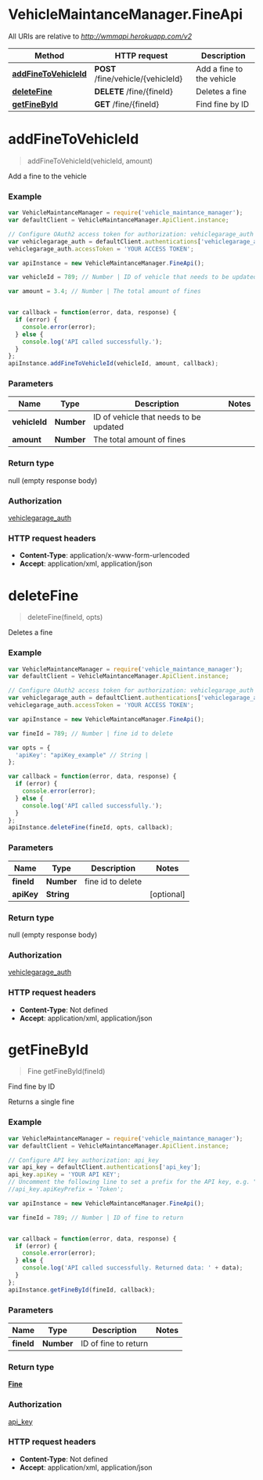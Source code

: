 # VehicleMaintanceManager.FineApi

All URIs are relative to *http://wmmapi.herokuapp.com/v2*

Method | HTTP request | Description
------------- | ------------- | -------------
[**addFineToVehicleId**](FineApi.md#addFineToVehicleId) | **POST** /fine/vehicle/{vehicleId} | Add a fine to the vehicle
[**deleteFine**](FineApi.md#deleteFine) | **DELETE** /fine/{fineId} | Deletes a fine
[**getFineById**](FineApi.md#getFineById) | **GET** /fine/{fineId} | Find fine by ID


<a name="addFineToVehicleId"></a>
# **addFineToVehicleId**
> addFineToVehicleId(vehicleId, amount)

Add a fine to the vehicle



### Example
```javascript
var VehicleMaintanceManager = require('vehicle_maintance_manager');
var defaultClient = VehicleMaintanceManager.ApiClient.instance;

// Configure OAuth2 access token for authorization: vehiclegarage_auth
var vehiclegarage_auth = defaultClient.authentications['vehiclegarage_auth'];
vehiclegarage_auth.accessToken = 'YOUR ACCESS TOKEN';

var apiInstance = new VehicleMaintanceManager.FineApi();

var vehicleId = 789; // Number | ID of vehicle that needs to be updated

var amount = 3.4; // Number | The total amount of fines


var callback = function(error, data, response) {
  if (error) {
    console.error(error);
  } else {
    console.log('API called successfully.');
  }
};
apiInstance.addFineToVehicleId(vehicleId, amount, callback);
```

### Parameters

Name | Type | Description  | Notes
------------- | ------------- | ------------- | -------------
 **vehicleId** | **Number**| ID of vehicle that needs to be updated | 
 **amount** | **Number**| The total amount of fines | 

### Return type

null (empty response body)

### Authorization

[vehiclegarage_auth](../README.md#vehiclegarage_auth)

### HTTP request headers

 - **Content-Type**: application/x-www-form-urlencoded
 - **Accept**: application/xml, application/json

<a name="deleteFine"></a>
# **deleteFine**
> deleteFine(fineId, opts)

Deletes a fine



### Example
```javascript
var VehicleMaintanceManager = require('vehicle_maintance_manager');
var defaultClient = VehicleMaintanceManager.ApiClient.instance;

// Configure OAuth2 access token for authorization: vehiclegarage_auth
var vehiclegarage_auth = defaultClient.authentications['vehiclegarage_auth'];
vehiclegarage_auth.accessToken = 'YOUR ACCESS TOKEN';

var apiInstance = new VehicleMaintanceManager.FineApi();

var fineId = 789; // Number | fine id to delete

var opts = { 
  'apiKey': "apiKey_example" // String | 
};

var callback = function(error, data, response) {
  if (error) {
    console.error(error);
  } else {
    console.log('API called successfully.');
  }
};
apiInstance.deleteFine(fineId, opts, callback);
```

### Parameters

Name | Type | Description  | Notes
------------- | ------------- | ------------- | -------------
 **fineId** | **Number**| fine id to delete | 
 **apiKey** | **String**|  | [optional] 

### Return type

null (empty response body)

### Authorization

[vehiclegarage_auth](../README.md#vehiclegarage_auth)

### HTTP request headers

 - **Content-Type**: Not defined
 - **Accept**: application/xml, application/json

<a name="getFineById"></a>
# **getFineById**
> Fine getFineById(fineId)

Find fine by ID

Returns a single fine

### Example
```javascript
var VehicleMaintanceManager = require('vehicle_maintance_manager');
var defaultClient = VehicleMaintanceManager.ApiClient.instance;

// Configure API key authorization: api_key
var api_key = defaultClient.authentications['api_key'];
api_key.apiKey = 'YOUR API KEY';
// Uncomment the following line to set a prefix for the API key, e.g. "Token" (defaults to null)
//api_key.apiKeyPrefix = 'Token';

var apiInstance = new VehicleMaintanceManager.FineApi();

var fineId = 789; // Number | ID of fine to return


var callback = function(error, data, response) {
  if (error) {
    console.error(error);
  } else {
    console.log('API called successfully. Returned data: ' + data);
  }
};
apiInstance.getFineById(fineId, callback);
```

### Parameters

Name | Type | Description  | Notes
------------- | ------------- | ------------- | -------------
 **fineId** | **Number**| ID of fine to return | 

### Return type

[**Fine**](Fine.md)

### Authorization

[api_key](../README.md#api_key)

### HTTP request headers

 - **Content-Type**: Not defined
 - **Accept**: application/xml, application/json

